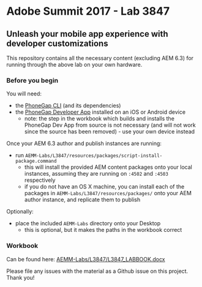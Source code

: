 # Adobe Summit 2017 - Lab 3847

## Unleash your mobile app experience with developer customizations 

This repository contains all the necessary content (excluding AEM 6.3) for running through the above lab on your own hardware.


### Before you begin

You will need:

- the [PhoneGap CLI](http://docs.phonegap.com/references/phonegap-cli/) (and its dependencies)
- the [PhoneGap Developer App](http://docs.phonegap.com/getting-started/2-install-mobile-app/) installed on an iOS or Android device
	- note: the step in the workbook which builds and installs the PhoneGap Dev App from source is not necessary (and will not work since the source has been removed) - use your own device instead

Once your AEM 6.3 author and publish instances are running:

- run `AEMM-Labs/L3847/resources/packages/script-install-package.command`
	- this will install the provided AEM content packages onto your local instances, assuming they are running on `:4502` and `:4503` respectively 
	- if you do not have an OS X machine, you can install each of the packages in `AEMM-Labs/L3847/resources/packages/` onto your AEM author instance, and replicate them to publish

Optionally: 

- place the included `AEMM-Labs` directory onto your Desktop
	- this is optional, but it makes the paths in the workbook correct


### Workbook

Can be found here: [AEMM-Labs/L3847/L3847_LABBOOK.docx](AEMM-Labs/L3847/L3847_LABBOOK.docx)

Please file any issues with the material as a Github issue on this project. Thank you!

